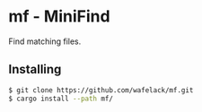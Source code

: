 mf - MiniFind
======

Find matching files.

Installing
----------

```bash
$ git clone https://github.com/wafelack/mf.git
$ cargo install --path mf/
```
